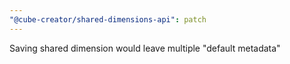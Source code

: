 ```yaml
---
"@cube-creator/shared-dimensions-api": patch
---
```


Saving shared dimension would leave multiple "default metadata"
